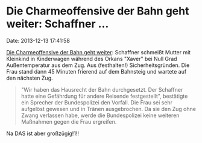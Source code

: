 Die Charmeoffensive der Bahn geht weiter: Schaffner \...
========================================================

Date: 2013-12-13 17:41:58

[Die Charmeoffensive der Bahn geht
weiter](http://www.moz.de/lokales/artikel-ansicht/dg/0/1/1222941/):
Schaffner schmeißt Mutter mit Kleinkind in Kinderwagen während des
Orkans \"Xaver\" bei Null Grad Außentemperatur aus dem Zug. Aus
(festhalten!) Sicherheitsgründen. Die Frau stand dann 45 Minuten
frierend auf dem Bahnsteig und wartete auf den nächsten Zug.

> \"Wir haben das Hausrecht der Bahn durchgesetzt. Der Schaffner hatte
> eine Gefährdung für andere Reisende festgestellt\", bestätigte ein
> Sprecher der Bundespolizei den Vorfall. Die Frau sei sehr aufgelöst
> gewesen und in Tränen ausgebrochen. Da sie den Zug ohne Zwang
> verlassen habe, werde die Bundespolizei keine weiteren Maßnahmen gegen
> die Frau ergreifen.

Na DAS ist aber großzügig!1!!
